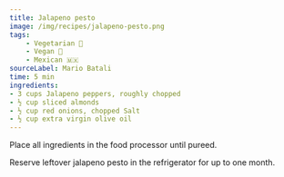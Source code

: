 ```yaml
---
title: Jalapeno pesto
image: /img/recipes/jalapeno-pesto.png
tags:
    - Vegetarian 🌿
    - Vegan 🌱
    - Mexican 🇲🇽
sourceLabel: Mario Batali
time: 5 min
ingredients:
- 3 cups Jalapeno peppers, roughly chopped
- ½ cup sliced almonds
- ½ cup red onions, chopped Salt
- ½ cup extra virgin olive oil
---
```


Place all ingredients in the food processor until pureed. 

Reserve leftover jalapeno pesto in the refrigerator for up to one month.